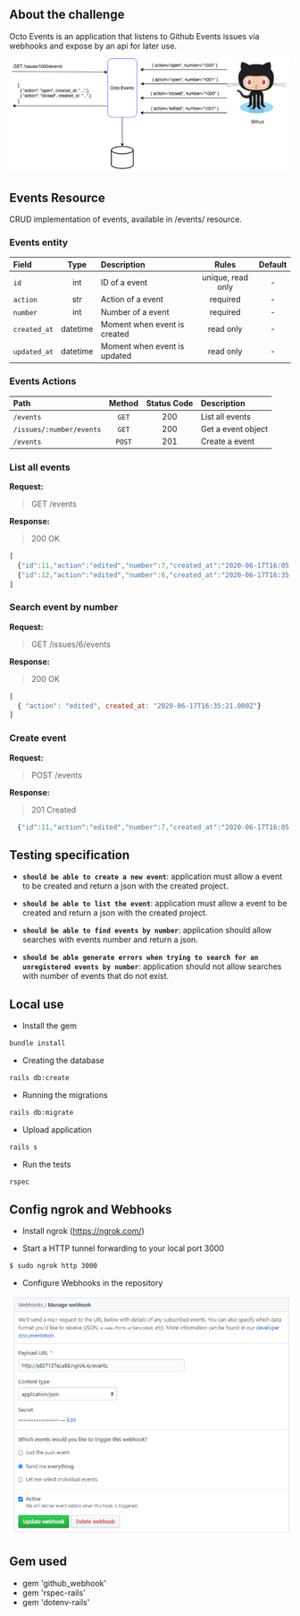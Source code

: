 ## About the challenge

Octo Events is an application that listens to Github Events issues via webhooks and expose by an api for later use.

![alt text](imgs/octo_events.png)

## Events Resource

CRUD implementation of events, available in /events/ resource.

### Events entity

|Field|Type|Description|Rules|Default|
|:---|:--:|:----------|:---:|:-----:|
|`id`|int|ID of a event|unique,   read only|-|
|`action`|str|Action of a event|required|-|
|`number`|int|Number of a event|required|-|
|`created_at`|datetime|Moment when event is created|read only|-|
|`updated_at`|datetime|Moment when event is updated|read only|-|

### Events Actions

|Path|Method|Status Code|Description|
|:---|:----:|:---------:|:----------|
|`/events`|`GET`|200|List all events|
|`/issues/:number/events`|`GET`|200|Get a event object|
|`/events`|`POST`|201|Create a event|

### List all events

**Request:**
> GET /events

**Response:**

> 200 OK
```javascript
[ 
  {"id":11,"action":"edited","number":7,"created_at":"2020-06-17T16:05:36.000Z","updated_at":"2020-06-17T16:05:36.000Z"},
  {"id":12,"action":"edited","number":6,"created_at":"2020-06-17T16:35:21.000Z","updated_at":"2020-06-17T16:35:21.000Z"}
]
```

### Search event by number

**Request:**
> GET /issues/6/events

**Response:**

> 200 OK
```javascript
[ 
  { "action": "edited", created_at: "2020-06-17T16:35:21.000Z"}
]
```

### Create event

**Request:**
> POST /events

**Response:**

> 201 Created
```javascript
  {"id":11,"action":"edited","number":7,"created_at":"2020-06-17T16:05:36.000Z","updated_at":"2020-06-17T16:05:36.000Z"}
```

## Testing specification

- **`should be able to create a new event`**: application must allow a event to be created and return a json with the created project.

- **`should be able to list the event`**: application must allow a event to be created and return a json with the created project.

- **`should be able to find events by number`**: application should allow searches with events number and return a json.

- **`should be able generate errors when trying to search for an unregistered events by number`**: application should not allow searches with number of events that do not exist.

## Local use

* Install the gem

```sh
bundle install
```

* Creating the database

```sh
rails db:create
```

* Running the migrations

```sh
rails db:migrate
```

* Upload application

```sh
rails s
```

* Run the tests

```sh
rspec
```

## Config ngrok and Webhooks

* Install ngrok (https://ngrok.com/)

* Start a HTTP tunnel forwarding to your local port 3000

```sh
$ sudo ngrok http 3000 
```

* Configure Webhooks in the repository

![alt text](imgs/confing_webhooks.png)

## Gem used

* gem 'github_webhook'
* gem 'rspec-rails'
* gem 'dotenv-rails'
